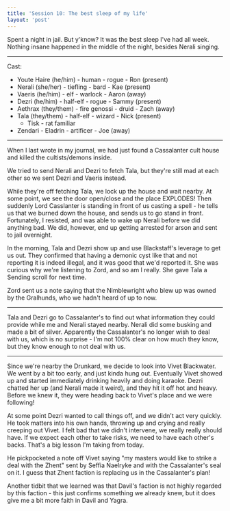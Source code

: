 ```yaml
---
title: 'Session 10: The best sleep of my life'
layout: 'post'
---
```


Spent a night in jail. But y'know? It was the best sleep I've had all week. Nothing insane happened in the middle of the night, besides Nerali singing.

---

Cast:

* Youte Haire (he/him) - human - rogue - Ron (present)
* Nerali (she/her) - tiefling - bard - Kae (present)
* Vaeris (he/him) - elf - warlock - Aaron (away)
* Dezri (he/him) - half-elf - rogue - Sammy (present)
* Aethrax (they/them) - fire genossi - druid - Zach (away)
* Tala (they/them) - half-elf - wizard - Nick (present)
    * Tisk - rat familiar
* Zendari - Eladrin - artificer - Joe (away)

---

When I last wrote in my journal, we had just found a Cassalanter cult house and killed the cultists/demons inside.

We tried to send Nerali and Dezri to fetch Tala, but they're still mad at each other so we sent Dezri and Vaeris instead.

While they're off fetching Tala, we lock up the house and wait nearby. At some point, we see the door open/close and the place EXPLODES! Then suddenly Lord Casslanter is standing in front of us casting a spell - he tells us that we burned down the house, and sends us to go stand in front. Fortunately, I resisted, and was able to wake up Nerali before we did anything bad. We did, however, end up getting arrested for arson and sent to jail overnight.

In the morning, Tala and Dezri show up and use Blackstaff's leverage to get us out. They confirmed that having a demonic cyst like that and not reporting it is indeed illegal, and it was good that we'd reported it. She was curious why we're listening to Zord, and so am I really. She gave Tala a Sending scroll for next time.

Zord sent us a note saying that the Nimblewright who blew up was owned by the Gralhunds, who we hadn't heard of up to now.

---

Tala and Dezri go to Cassalanter's to find out what information they could provide while me and Nerali stayed nearby. Nerali did some busking and made a bit of silver. Apparently the Cassalanter's no longer wish to deal with us, which is no surprise - I'm not 100% clear on how much they know, but they know enough to not deal with us.

---

Since we're nearby the Drunkard, we decide to look into Vivet Blackwater. We went by a bit too early, and just kinda hung out. Eventually Vivet showed up and started immediately drinking heavily and doing karaoke. Dezri chatted her up (and Nerali made it weird), and they hit it off hot and heavy. Before we knew it, they were heading back to Vivet's place and we were following!

At some point Dezri wanted to call things off, and we didn't act very quickly. He took matters into his own hands, throwing up and crying and really creeping out Vivet. I felt bad that we didn't intervene, we really really should have. If we expect each other to take risks, we need to have each other's backs. That's a big lesson I'm taking from today.

He pickpocketed a note off Vivet saying "my masters would like to strike a deal with the Zhent" sent by Seffia Naelryke and with the Cassalanter's seal on it. I guess that Zhent faction is replacing us in the Cassalanter's plan!

Another tidbit that we learned was that Davil's faction is not highly regarded by this faction - this just confirms something we already knew, but it does give me a bit more faith in Davil and Yagra.
